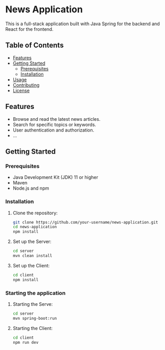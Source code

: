 # News Application

This is a full-stack application built with Java Spring for the backend and React for the frontend.

## Table of Contents

- [Features](#features)
- [Getting Started](#getting-started)
    - [Prerequisites](#prerequisites)
    - [Installation](#installation)
- [Usage](#usage)
- [Contributing](#contributing)
- [License](#license)

## Features

- Browse and read the latest news articles.
- Search for specific topics or keywords.
- User authentication and authorization.
- ...

## Getting Started

### Prerequisites

- Java Development Kit (JDK) 11 or higher
- Maven
- Node.js and npm

### Installation

1. Clone the repository:

   ```bash
   git clone https://github.com/your-username/news-application.git
   cd news-application
   npm install
	```
2. Set up the Server:
	```bash
   cd server
   mvn clean install
	```
3. Set up the Client:
	```bash
   cd client
   npm install
	```

### Starting the application 

1. Starting the Serve:
	```bash
   cd server
   mvn spring-boot:run
	```
2. Starting the Client:
	```bash
   cd client
   npm run dev
	```